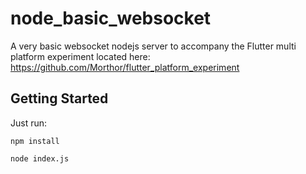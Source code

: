 # node_basic_websocket

A very basic websocket nodejs server to accompany the Flutter multi platform experiment located here: https://github.com/Morthor/flutter_platform_experiment

## Getting Started

Just run:

`npm install`

`node index.js`
